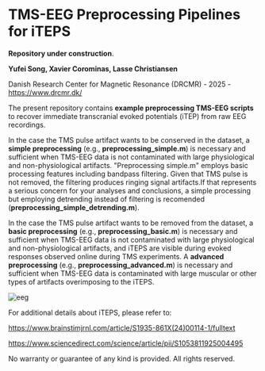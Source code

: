 # **TMS-EEG Preprocessing Pipelines for iTEPS**

**Repository under construction**.

**Yufei Song, Xavier Corominas, Lasse Christiansen**



Danish Research Center for Magnetic Resonance (DRCMR) - 2025 - https://www.drcmr.dk/

The present repository contains **example preprocessing TMS-EEG scripts** to recover immediate transcranial evoked potentials (iTEP) from raw EEG recordings.

In the case the TMS pulse artifact wants to be conserved in the dataset, a **simple preprocessing** (e.g., **preprocessing_simple.m**) is necessary and sufficient when TMS-EEG data is not contaminated with large physiological and non-physiological artifacts. "Preprocessing simple.m" employs basic processing features including bandpass filtering. Given that TMS pulse is not removed, the filtering produces ringing signal artifacts.If that represents a serious concern for your analyses and conclusions, a simple processing but employing detrending instead of filtering is recomended (**preprocessing_simple_detrending.m**).


In the case the TMS pulse artifact wants to be removed from the dataset, a **basic preprocessing** (e.g., **preprocessing_basic.m**) is necessary and sufficient when TMS-EEG data is not contaminated with large physiological and non-physiological artifacts, and iTEPS are visible during evoked responses observed online during TMS experiments. A **advanced preprocessing** (e.g., **preprocessing_advanced.m**) is necessary and sufficient when TMS-EEG data is contaminated with large muscular or other types of artifacts overimposing to the iTEPS.

![eeg](https://github.com/user-attachments/assets/088f3c75-3389-4539-8fe7-463d663d705a)

For additional details about iTEPS, please refer to:

https://www.brainstimjrnl.com/article/S1935-861X(24)00114-1/fulltext

https://www.sciencedirect.com/science/article/pii/S1053811925004495

No warranty or guarantee of any kind is provided. All rights reserved.

